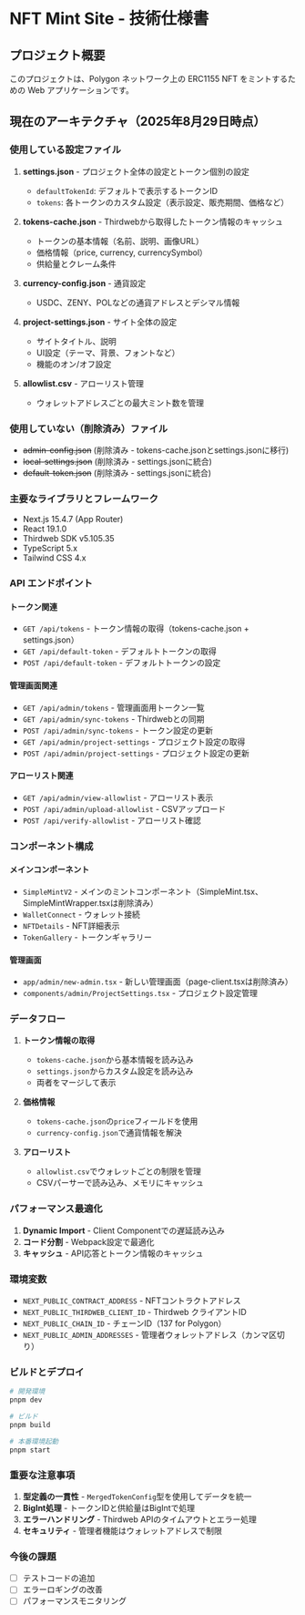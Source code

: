 # NFT Mint Site - 技術仕様書

## プロジェクト概要
このプロジェクトは、Polygon ネットワーク上の ERC1155 NFT をミントするための Web アプリケーションです。

## 現在のアーキテクチャ（2025年8月29日時点）

### 使用している設定ファイル
1. **settings.json** - プロジェクト全体の設定とトークン個別の設定
   - `defaultTokenId`: デフォルトで表示するトークンID
   - `tokens`: 各トークンのカスタム設定（表示設定、販売期間、価格など）

2. **tokens-cache.json** - Thirdwebから取得したトークン情報のキャッシュ
   - トークンの基本情報（名前、説明、画像URL）
   - 価格情報（price, currency, currencySymbol）
   - 供給量とクレーム条件

3. **currency-config.json** - 通貨設定
   - USDC、ZENY、POLなどの通貨アドレスとデシマル情報

4. **project-settings.json** - サイト全体の設定
   - サイトタイトル、説明
   - UI設定（テーマ、背景、フォントなど）
   - 機能のオン/オフ設定

5. **allowlist.csv** - アローリスト管理
   - ウォレットアドレスごとの最大ミント数を管理

### 使用していない（削除済み）ファイル
- ~~admin-config.json~~ (削除済み - tokens-cache.jsonとsettings.jsonに移行)
- ~~local-settings.json~~ (削除済み - settings.jsonに統合)
- ~~default-token.json~~ (削除済み - settings.jsonに統合)

### 主要なライブラリとフレームワーク
- Next.js 15.4.7 (App Router)
- React 19.1.0
- Thirdweb SDK v5.105.35
- TypeScript 5.x
- Tailwind CSS 4.x

### API エンドポイント

#### トークン関連
- `GET /api/tokens` - トークン情報の取得（tokens-cache.json + settings.json）
- `GET /api/default-token` - デフォルトトークンの取得
- `POST /api/default-token` - デフォルトトークンの設定

#### 管理画面関連
- `GET /api/admin/tokens` - 管理画面用トークン一覧
- `GET /api/admin/sync-tokens` - Thirdwebとの同期
- `POST /api/admin/sync-tokens` - トークン設定の更新
- `GET /api/admin/project-settings` - プロジェクト設定の取得
- `POST /api/admin/project-settings` - プロジェクト設定の更新

#### アローリスト関連
- `GET /api/admin/view-allowlist` - アローリスト表示
- `POST /api/admin/upload-allowlist` - CSVアップロード
- `POST /api/verify-allowlist` - アローリスト確認

### コンポーネント構成

#### メインコンポーネント
- `SimpleMintV2` - メインのミントコンポーネント（SimpleMint.tsx、SimpleMintWrapper.tsxは削除済み）
- `WalletConnect` - ウォレット接続
- `NFTDetails` - NFT詳細表示
- `TokenGallery` - トークンギャラリー

#### 管理画面
- `app/admin/new-admin.tsx` - 新しい管理画面（page-client.tsxは削除済み）
- `components/admin/ProjectSettings.tsx` - プロジェクト設定管理

### データフロー
1. **トークン情報の取得**
   - `tokens-cache.json`から基本情報を読み込み
   - `settings.json`からカスタム設定を読み込み
   - 両者をマージして表示

2. **価格情報**
   - `tokens-cache.json`の`price`フィールドを使用
   - `currency-config.json`で通貨情報を解決

3. **アローリスト**
   - `allowlist.csv`でウォレットごとの制限を管理
   - CSVパーサーで読み込み、メモリにキャッシュ

### パフォーマンス最適化
1. **Dynamic Import** - Client Componentでの遅延読み込み
2. **コード分割** - Webpack設定で最適化
3. **キャッシュ** - API応答とトークン情報のキャッシュ

### 環境変数
- `NEXT_PUBLIC_CONTRACT_ADDRESS` - NFTコントラクトアドレス
- `NEXT_PUBLIC_THIRDWEB_CLIENT_ID` - Thirdweb クライアントID
- `NEXT_PUBLIC_CHAIN_ID` - チェーンID（137 for Polygon）
- `NEXT_PUBLIC_ADMIN_ADDRESSES` - 管理者ウォレットアドレス（カンマ区切り）

### ビルドとデプロイ
```bash
# 開発環境
pnpm dev

# ビルド
pnpm build

# 本番環境起動
pnpm start
```

### 重要な注意事項
1. **型定義の一貫性** - `MergedTokenConfig`型を使用してデータを統一
2. **BigInt処理** - トークンIDと供給量はBigIntで処理
3. **エラーハンドリング** - Thirdweb APIのタイムアウトとエラー処理
4. **セキュリティ** - 管理者機能はウォレットアドレスで制限

### 今後の課題
- [ ] テストコードの追加
- [ ] エラーロギングの改善
- [ ] パフォーマンスモニタリング